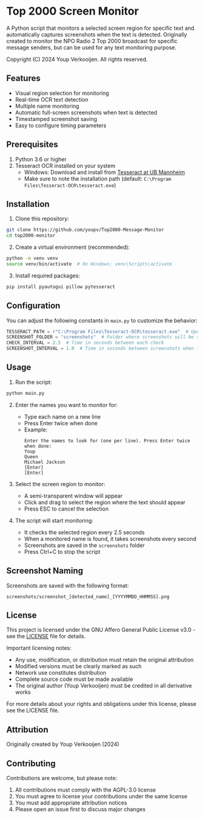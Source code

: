 # Top 2000 Screen Monitor

A Python script that monitors a selected screen region for specific text and automatically captures screenshots when the text is detected. Originally created to monitor the NPO Radio 2 Top 2000 broadcast for specific message senders, but can be used for any text monitoring purpose.

Copyright (C) 2024 Youp Verkooijen. All rights reserved.

## Features

- Visual region selection for monitoring
- Real-time OCR text detection
- Multiple name monitoring
- Automatic full-screen screenshots when text is detected
- Timestamped screenshot saving
- Easy to configure timing parameters

## Prerequisites

1. Python 3.6 or higher
2. Tesseract OCR installed on your system
   - Windows: Download and install from [Tesseract at UB Mannheim](https://github.com/UB-Mannheim/tesseract/wiki)
   - Make sure to note the installation path (default: `C:\Program Files\Tesseract-OCR\tesseract.exe`)

## Installation

1. Clone this repository:
```bash
git clone https://github.com/youpv/Top2000-Message-Monitor
cd top2000-monitor
```

2. Create a virtual environment (recommended):
```bash
python -m venv venv
source venv/bin/activate  # On Windows: venv\Scripts\activate
```

3. Install required packages:
```bash
pip install pyautogui pillow pytesseract
```

## Configuration

You can adjust the following constants in `main.py` to customize the behavior:

```python
TESSERACT_PATH = r"C:\Program Files\Tesseract-OCR\tesseract.exe"  # Update this path
SCREENSHOT_FOLDER = "screenshots"  # Folder where screenshots will be saved
CHECK_INTERVAL = 2.5  # Time in seconds between each check
SCREENSHOT_INTERVAL = 1.0  # Time in seconds between screenshots when text is detected
```

## Usage

1. Run the script:
```bash
python main.py
```

2. Enter the names you want to monitor for:
   - Type each name on a new line
   - Press Enter twice when done
   - Example:
     ```
     Enter the names to look for (one per line). Press Enter twice when done:
     Youp
     Queen
     Michael Jackson
     [Enter]
     [Enter]
     ```

3. Select the screen region to monitor:
   - A semi-transparent window will appear
   - Click and drag to select the region where the text should appear
   - Press ESC to cancel the selection

4. The script will start monitoring:
   - It checks the selected region every 2.5 seconds
   - When a monitored name is found, it takes screenshots every second
   - Screenshots are saved in the `screenshots` folder
   - Press Ctrl+C to stop the script

## Screenshot Naming

Screenshots are saved with the following format:
```
screenshots/screenshot_[detected_name]_[YYYYMMDD_HHMMSS].png
```

## License

This project is licensed under the GNU Affero General Public License v3.0 - see the [LICENSE](LICENSE) file for details.

Important licensing notes:
- Any use, modification, or distribution must retain the original attribution
- Modified versions must be clearly marked as such
- Network use constitutes distribution
- Complete source code must be made available
- The original author (Youp Verkooijen) must be credited in all derivative works

For more details about your rights and obligations under this license, please see the LICENSE file.

## Attribution

Originally created by Youp Verkooijen (2024)

## Contributing

Contributions are welcome, but please note:
1. All contributions must comply with the AGPL-3.0 license
2. You must agree to license your contributions under the same license
3. You must add appropriate attribution notices
4. Please open an issue first to discuss major changes 